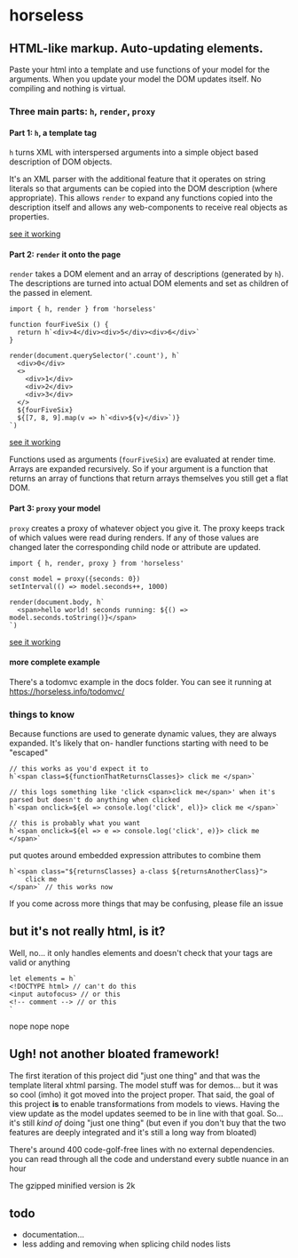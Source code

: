 # horseless

## HTML-like markup. Auto-updating elements.
Paste your html into a template and use functions of your model for the arguments. When you update your model the DOM updates itself. No compiling and nothing is virtual.

### Three main parts: `h`, `render`, `proxy`

#### Part 1: `h`, a template tag

`h` turns XML with interspersed arguments into a simple object based description of DOM objects. 

It's an XML parser with the additional feature that it operates on string literals so that arguments can be copied into the DOM description (where appropriate). This allows `render` to expand any functions copied into the description itself and allows any web-components to receive real objects as properties.

[see it working](https://horseless.info/h/)

#### Part 2: `render` it onto the page

`render` takes a DOM element and an array of descriptions (generated by `h`). The descriptions are turned into actual DOM elements and set as children of the passed in element. 

```
import { h, render } from 'horseless'

function fourFiveSix () {
  return h`<div>4</div><div>5</div><div>6</div>`
}

render(document.querySelector('.count'), h`
  <div>0</div>
  <>
    <div>1</div>
    <div>2</div>
    <div>3</div>
  </>
  ${fourFiveSix}
  ${[7, 8, 9].map(v => h`<div>${v}</div>`)}
`)
```
[see it working](https://horseless.info/render/)

Functions used as arguments (`fourFiveSix`) are evaluated at render time. Arrays are expanded recursively. So if your argument is a function that returns an array of functions that return arrays themselves you still get a flat DOM.

#### Part 3: `proxy` your model

`proxy` creates a proxy of whatever object you give it. The proxy keeps track of which values were read during renders. If any of those values are changed later the corresponding child node or attribute are updated.

```
import { h, render, proxy } from 'horseless'

const model = proxy({seconds: 0})
setInterval(() => model.seconds++, 1000)

render(document.body, h`
  <span>hello world! seconds running: ${() => model.seconds.toString()}</span>
`)
```
[see it working](https://horseless.info/proxy/)


#### more complete example
There's a todomvc example in the docs folder. You can see it running at https://horseless.info/todomvc/

### things to know
Because functions are used to generate dynamic values, they are always expanded. It's likely that on- handler functions  starting with need to be "escaped"
```
// this works as you'd expect it to
h`<span class=${functionThatReturnsClasses}> click me </span>`

// this logs something like 'click <span>click me</span>' when it's parsed but doesn't do anything when clicked
h`<span onclick=${el => console.log('click', el)}> click me </span>`

// this is probably what you want
h`<span onclick=${el => e => console.log('click', e)}> click me </span>`
```

put quotes around embedded expression attributes to combine them
```
h`<span class="${returnsClasses} a-class ${returnsAnotherClass}">
    click me
</span>` // this works now
```

If you come across more things that may be confusing, please file an issue

## but it's not really html, is it?
Well, no... it only handles elements and doesn't check that your tags are valid or anything
```
let elements = h`
<!DOCTYPE html> // can't do this
<input autofocus> // or this
<!-- comment --> // or this
`
```
nope nope nope

## Ugh! not another bloated framework!
The first iteration of this project did "just one thing" and that was the template literal xhtml parsing. The model stuff was for demos... but it was so cool (imho) it got moved into the project proper. That said, the goal of this project **is** to enable transformations from models to views. Having the view update as the model updates seemed to be in line with that goal. So... it's still *kind of* doing "just one thing" (but even if you don't buy that the two features are deeply integrated and it's still a long way from bloated)

There's around 400 code-golf-free lines with no external dependencies. you can read through all the code and understand every subtle nuance in an hour

The gzipped minified version is 2k

## todo
* documentation...
* less adding and removing when splicing child nodes lists

